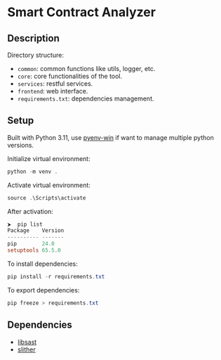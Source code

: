 # Smart Contract Analyzer

## Description

Directory structure:
- `common`: common functions like utils, logger, etc.
- `core`: core functionalities of the tool.
- `services`: restful services.
- `frontend`: web interface.
- `requirements.txt`: dependencies management.

## Setup

Built with Python 3.11, use [pyenv-win](https://github.com/pyenv-win/pyenv-win) if want to manage multiple python versions.

Initialize virtual environment:

```powershell
python -m venv .
```

Activate virtual environment:

```powershell
source .\Scripts\activate
```

After activation:

```powershell
⮞  pip list
Package    Version
---------- -------
pip        24.0
setuptools 65.5.0
```

To install dependencies:

```powershell
pip install -r requirements.txt
```

To export dependencies:

```powershell
pip freeze > requirements.txt
```

## Dependencies

- [libsast](https://github.com/ajinabraham/libsast)
- [slither](https://github.com/crytic/slither)
